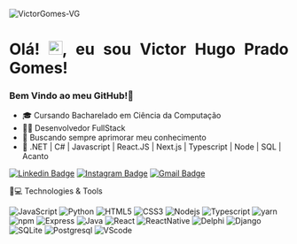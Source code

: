 <p align="left"><img src="https://komarev.com/ghpvc/?username=VictorGOmes-VG" alt="VictorGomes-VG" /></p>

<h1 align = "justify"> Olá! <img src="https://media.giphy.com/media/hvRJCLFzcasrR4ia7z/giphy.gif" width="25px">, eu sou Victor Hugo Prado Gomes! </h1>
<h3>Bem Vindo ao meu GitHub!🚀</h3>

- 🎓 Cursando Bacharelado em Ciência da Computação
- 👨‍💻 Desenvolvedor FullStack
- 🚀 Buscando sempre aprimorar meu conhecimento
- 📱 .NET | C# | Javascript | React.JS | Next.js | Typescript | Node | SQL | Acanto

[![Linkedin Badge](https://img.shields.io/badge/-Linkedin-blue?style=flat-square&logo=Linkedin&logoColor=white&link=https://www.linkedin.com/in/VictorGomes-VG-a0a71b203/)](https://www.linkedin.com/in/victorgomes-vg/)
[![Instagram Badge](https://img.shields.io/badge/-Instagram-purple?style=flat-square&logo=instagram&logoColor=white&link=https://www.instagram.com/VictorGomes/)](https://www.instagram.com/victor_h_gomes/)
[![Gmail Badge](https://img.shields.io/badge/-victor.hugo.prado.gomes@gmail.com-c14438?style=flat-square&logo=Gmail&logoColor=white&link=mailto:victor.hugo.prado.gomes@gmail.com)](mailto:victor.hugo.prado.gomes@gmail.com)

🚀💻 Technologies & Tools 

![JavaScript](https://img.shields.io/badge/JavaScript-F7DF1E?style=for-the-badge&logo=javascript&logoColor=black)
![Python](https://img.shields.io/badge/Python-3776AB?style=for-the-badge&logo=python&logoColor=white)
![HTML5](https://img.shields.io/badge/HTML5-E34F26?style=for-the-badge&logo=html5&logoColor=white)
![CSS3](https://img.shields.io/badge/CSS3-1572B6?style=for-the-badge&logo=css3&logoColor=white)
![Nodejs](https://img.shields.io/badge/Node.js-43853D?style=for-the-badge&logo=node.js&logoColor=white)
![Typescript](https://img.shields.io/badge/TypeScript-007ACC?style=for-the-badge&logo=typescript&logoColor=white)
![yarn](https://img.shields.io/badge/Yarn-2C8EBB?style=for-the-badge&logo=yarn&logoColor=white)
![npm](https://img.shields.io/badge/npm-CB3837?style=for-the-badge&logo=npm&logoColor=white)
![Express](https://img.shields.io/badge/Express.js-404D59?style=for-the-badge&logo=express&logoColor=white)
![Java](https://img.shields.io/badge/Java-ED8B00?style=for-the-badge&logo=java&logoColor=white)
![React](https://img.shields.io/badge/React-20232A?style=for-the-badge&logo=react&logoColor=61DAFB)
![ReactNative](https://img.shields.io/badge/React_Native-20232A?style=for-the-badge&logo=react&logoColor=61DAFB)
![Delphi](https://img.shields.io/badge/Delphi-B22222?style=for-the-badge&logo=delphi)
![Django](https://img.shields.io/badge/Django-092E20?style=for-the-badge&logo=django&logoColor=white)
![SQLite](https://img.shields.io/badge/SQLite-07405E?style=for-the-badge&logo=sqlite&logoColor=white)
![Postgresql](https://img.shields.io/badge/PostgreSQL-316192?style=for-the-badge&logo=postgresql&logoColor=white)
![VScode](https://img.shields.io/badge/Visual_Studio_Code-0078D4?style=for-the-badge&logo=visual%20studio%20code&logoColor=white)
